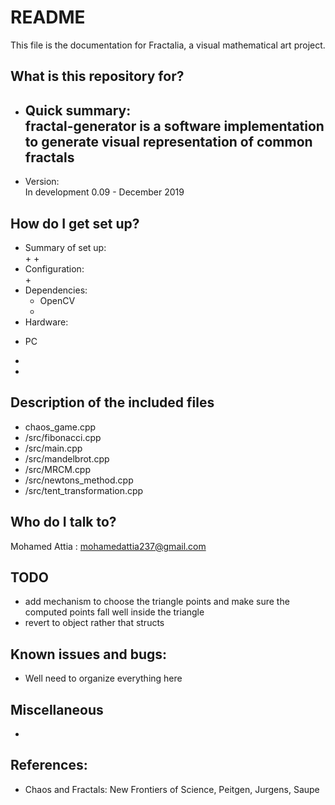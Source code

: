 # README #
This file is the  documentation for Fractalia, a visual mathematical art project.

## What is this repository for?
* Quick summary:  
fractal-generator is a software implementation to generate visual representation of common fractals
   - 
* Version:  
In development 0.09 - December 2019

## How do I get set up?
* Summary of set up:  
   + 
   + 
* Configuration:  
   + 
* Dependencies:  
   + OpenCV
   + 
* Hardware:  
 + PC
  - 
  - 

## Description of the included files 
* chaos_game.cpp
* /src/fibonacci.cpp
* /src/main.cpp
* /src/mandelbrot.cpp
* /src/MRCM.cpp
* /src/newtons_method.cpp
* /src/tent_transformation.cpp
## Who do I talk to? 
Mohamed Attia : mohamedattia237@gmail.com



## TODO
* add mechanism to choose the triangle points and make sure the computed points fall well inside the triangle
* revert to object rather that structs

## Known issues and bugs:
* Well need to organize everything here
 
## Miscellaneous 


* 

## References:
* Chaos and Fractals: New Frontiers of Science, Peitgen, Jurgens, Saupe
